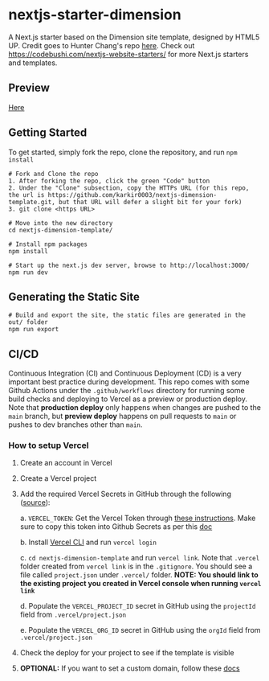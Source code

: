 # nextjs-starter-dimension
A Next.js starter based on the Dimension site template, designed by HTML5 UP. Credit goes to Hunter Chang's repo [here](https://github.com/codebushi/nextjs-starter-dimension). Check out https://codebushi.com/nextjs-website-starters/ for more Next.js starters and templates.

## Preview

[Here](https://nextjs-dimension-template-d1l06d0fi-karkir0003.vercel.app/)

## Getting Started

To get started, simply fork the repo, clone the repository, and run `npm install`

```
# Fork and Clone the repo
1. After forking the repo, click the green "Code" button
2. Under the "Clone" subsection, copy the HTTPs URL (for this repo, the url is https://github.com/karkir0003/nextjs-dimension-template.git, but that URL will defer a slight bit for your fork)
3. git clone <https URL>

# Move into the new directory
cd nextjs-dimension-template/

# Install npm packages
npm install

# Start up the next.js dev server, browse to http://localhost:3000/
npm run dev
```

## Generating the Static Site

```
# Build and export the site, the static files are generated in the out/ folder
npm run export
```

## CI/CD
Continuous Integration (CI) and Continuous Deployment (CD) is a very important best practice during development. This repo comes with some Github Actions under the `.github/workflows` directory for running some build checks and deploying to Vercel as a preview or production deploy. Note that **production deploy** only happens when changes are pushed to the `main` branch, but **preview deploy** happens on pull requests to `main` or pushes to dev branches other than `main`.

### How to setup Vercel
1. Create an account in Vercel
2. Create a Vercel project
3. Add the required Vercel Secrets in GitHub through the following ([source](https://vercel.com/guides/how-can-i-use-github-actions-with-vercel#configuring-github-actions-for-vercel)):

   a. `VERCEL_TOKEN`: Get the Vercel Token through [these instructions](https://vercel.com/guides/how-do-i-use-a-vercel-api-access-token). Make sure to copy this token into Github Secrets as per this [doc](https://docs.github.com/en/actions/security-guides/using-secrets-in-github-actions#creating-secrets-for-a-repository)

   b. Install [Vercel CLI](https://vercel.com/cli) and run `vercel login`

   c. `cd nextjs-dimension-template` and run `vercel link`. Note that `.vercel` folder created from `vercel link` is in the `.gitignore`. You should see a file called `project.json` under `.vercel/` folder. **NOTE: You should link to the existing project you created in Vercel console when running `vercel link`**

   d. Populate the `VERCEL_PROJECT_ID` secret in GitHub using the `projectId` field from `.vercel/project.json`
   
   e. Populate the `VERCEL_ORG_ID` secret in GitHub using the `orgId` field from `.vercel/project.json`
4. Check the deploy for your project to see if the template is visible
5. **OPTIONAL:** If you want to set a custom domain, follow these [docs](https://vercel.com/docs/projects/domains/add-a-domain)